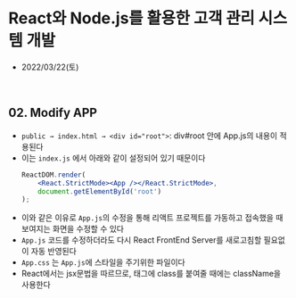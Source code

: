 # React와 Node.js를 활용한 고객 관리 시스템 개발
- 2022/03/22(토)

<br>


## 02. Modify APP
- `public → index.html → <div id="root">`: div#root 안에 App.js의 내용이 적용된다 
- 이는 `index.js` 에서 아래와 같이 설정되어 있기 때문이다
    ```jsx
    ReactDOM.render( 
        <React.StrictMode><App /></React.StrictMode>,
        document.getElementById('root')
    );
    ```
- 이와 같은 이유로 `App.js`의 수정을 통해 리액트 프로젝트를 가동하고 접속했을 때 보여지는 화면을 수정할 수 있다
- `App.js` 코드를 수정하더라도 다시 React FrontEnd Server를 새로고침할 필요없이 자동 반영된다 
- `App.css` 는 `App.js`에 스타일을 주기위한 파일이다
- React에서는 jsx문법을 따르므로, 태그에 class를 붙여줄 때에는 className을 사용한다

 
<br>
